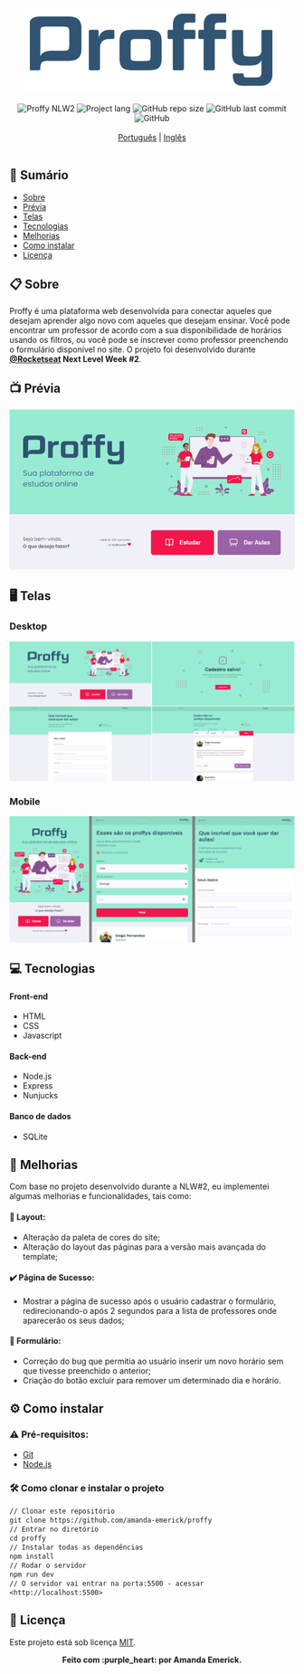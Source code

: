 <div align="center"><img src="https://github.com/amanda-emerick/proffy/blob/master/readme/proffy-logo.png" alt="Proffy"></div>
<br>
<div align="center">
<img alt="Proffy NLW2" src="https://img.shields.io/badge/Proffy-NLW%232-%233D698F"> 
<img alt="Project lang" src="https://img.shields.io/badge/Project%20Lang-Portuguese-3D698F"> 
<img alt="GitHub repo size" src="https://img.shields.io/github/repo-size/amanda-emerick/proffy?color=%233D698F"> 
<img alt="GitHub last commit" src="https://img.shields.io/github/last-commit/amanda-emerick/proffy?color=%233D698F"> 
<img alt="GitHub" src="https://img.shields.io/github/license/amanda-emerick/proffy?color=%233D698F">  
</div>
<br>
<div align="center">
<a href="#">Português</a> | <a href="https://github.com/amanda-emerick/proffy/blob/master/README.md">Inglês</a>
</div>
<br>

## :notebook_with_decorative_cover: Sumário
<a name=anchor></a>
* [Sobre](#about)
* [Prévia](#preview)
* [Telas](#screenshots)
* [Tecnologias](#technologies)
* [Melhorias](#new-features)
* [Como instalar](#how-to-run)
* [Licença](#license)

<a id="about"></a>
## :clipboard: Sobre
Proffy é uma plataforma web desenvolvida para conectar aqueles que desejam aprender algo novo com aqueles que desejam ensinar.
Você pode encontrar um professor de acordo com a sua disponibilidade de horários usando os filtros, ou você pode se inscrever como professor preenchendo o formulário disponível no site.
O projeto foi desenvolvido durante **[@Rocketseat](https://github.com/Rocketseat) Next Level Week #2**.

<a id="preview"></a>
## :tv: Prévia
![proffy-gif](https://github.com/amanda-emerick/proffy/blob/master/readme/proffy-web.gif)

<a id="screenshots"></a>
## :desktop_computer: Telas
### Desktop
![desktop-version](https://github.com/amanda-emerick/proffy/blob/master/readme/desktop-version.png)
### Mobile
![mobile-version](https://github.com/amanda-emerick/proffy/blob/master/readme/mobile-version.png)

<a id="technologies"></a>
## :computer: Tecnologias
#### Front-end
* HTML
* CSS
* Javascript
#### Back-end
* Node.js
* Express
* Nunjucks
#### Banco de dados
* SQLite

<a id="new-features"></a>
## :rocket: Melhorias
Com base no projeto desenvolvido durante a NLW#2, eu implementei algumas melhorias e funcionalidades, tais como:
#### :art: Layout: 
* Alteração da paleta de cores do site;
* Alteração do layout das páginas para a versão mais avançada do template;
#### :heavy_check_mark: Página de Sucesso:
* Mostrar a página de sucesso após o usuário cadastrar o formulário, redirecionando-o após 2 segundos para a lista de professores onde aparecerão os seus dados;
#### :page_facing_up: Formulário:
* Correção do bug que permitia ao usuário inserir um novo horário sem que tivesse preenchido o anterior;
* Criação do botão excluir para remover um determinado dia e horário.

<a id="how-to-run"></a>
## :gear: Como instalar
### :warning: Pré-requisitos:
* [Git](https://git-scm.com)
* [Node.js](https://nodejs.org/en/)
### :hammer_and_wrench: Como clonar e instalar o projeto
```
// Clonar este repositório
git clone https://github.com/amanda-emerick/proffy
// Entrar no diretório
cd proffy
// Instalar todas as dependências
npm install
// Rodar o servidor
npm run dev
// O servidor vai entrar na porta:5500 - acessar <http://localhost:5500>
```
<a id="license"></a>
## :closed_book: Licença
Este projeto está sob licença [MIT](https://github.com/amanda-emerick/proffy/blob/master/LICENSE).

<p align="center"><b>Feito com :purple_heart: por Amanda Emerick.</b></p>
